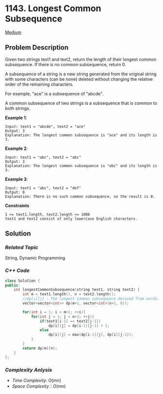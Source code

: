 # 1143. Longest Common Subsequence
[Medium](https://leetcode.com/problems/longest-common-subsequence/description/)

## Problem Description

Given two strings text1 and text2, return the length of their longest common subsequence. If there is no common subsequence, return 0.

A subsequence of a string is a new string generated from the original string with some characters (can be none) deleted without changing the relative order of the remaining characters.

For example, "ace" is a subsequence of "abcde".

A common subsequence of two strings is a subsequence that is common to both strings.


**Example 1**:
```
Input: text1 = "abcde", text2 = "ace" 
Output: 3  
Explanation: The longest common subsequence is "ace" and its length is 3.
```
**Example 2**:
```
Input: text1 = "abc", text2 = "abc"
Output: 3
Explanation: The longest common subsequence is "abc" and its length is 3.
```
**Example 3**:
```
Input: text1 = "abc", text2 = "def"
Output: 0
Explanation: There is no such common subsequence, so the result is 0.
```

**Constraints**
```
1 <= text1.length, text2.length <= 1000
text1 and text2 consist of only lowercase English characters.
```

## Solution

### _Related Topic_
   String, Dynamic Programming

### _C++ Code_
```cpp
class Solution {
public:
    int longestCommonSubsequence(string text1, string text2) {
        int m = text1.length(), n = text2.length();
        //dp[i][j] : The longest common subsequence derived from word1[0 ... i-1] and word2[0 ... j-1]
        vector<vector<int>> dp(m+1, vector<int>(n+1, 0));

        for(int i = 1; i < m+1; ++i){
            for(int j = 1; j < n+1; ++j){
                if(text1[i-1] == text2[j-1])
                    dp[i][j] = dp[i-1][j-1] + 1;
                else
                    dp[i][j] = max(dp[i-1][j], dp[i][j-1]);
            }
        }
        return dp[m][n];
    }
};
```

### _Complexity Anlysis_
- _Time Complexity_: O(mn)
- _Space Complexity_：O(mn)
